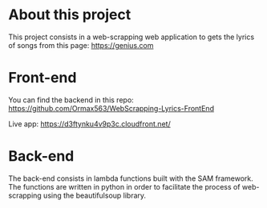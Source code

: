# About this project

This project consists in a web-scrapping web application to gets the lyrics of songs from this page: https://genius.com

# Front-end

You can find the backend in this repo: https://github.com/Ormax563/WebScrapping-Lyrics-FrontEnd

Live app: https://d3ftynku4v9p3c.cloudfront.net/

# Back-end

The back-end consists in lambda functions built with the SAM framework.
The functions are written in python in order to facilitate the process of web-scrapping using the beautifulsoup library.